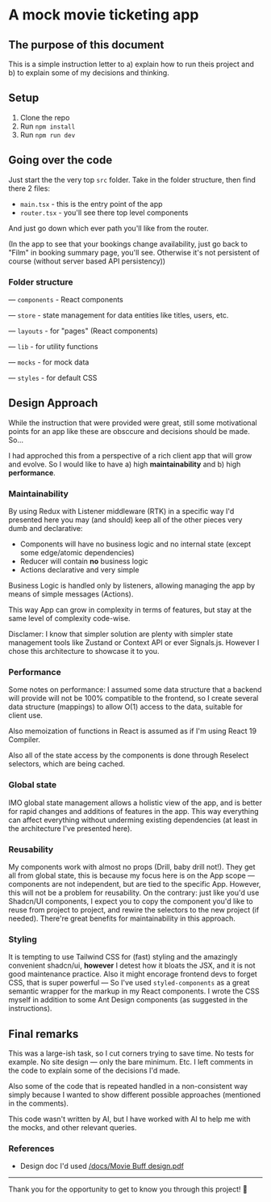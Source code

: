 # A mock movie ticketing app

## The purpose of this document
This is a simple instruction letter to a) explain how to run theis project and b) to explain some of my decisions and thinking.

## Setup
1. Clone the repo
2. Run `npm install`
3. Run `npm run dev`

## Going over the code
Just start the the very top `src` folder. Take in the folder structure, then find there 2 files:

* `main.tsx` - this is the entry point of the app
* `router.tsx` - you'll see there top level components

And just go down which ever path you'll like from the router.

(In the app to see that your bookings change availability, just go back to "Film" in booking summary page, you'll see. Otherwise it's not persistent of course (without server based API persistency))

### Folder structure
 — `components` - React components

 — `store` - state management for data entities like titles, users, etc.

 — `layouts` - for "pages" (React components)

 — `lib` - for utility functions

 — `mocks` - for mock data

 — `styles` - for default CSS


## Design Approach
While the instruction that were provided were great, still some motivational points for an app like these are obsccure and decisions should be made. So...

I had approched this from a perspective of a rich client app that will grow and evolve. So I would like to have a) high **maintainability** and b) high **performance**.

### Maintainability
By using Redux with Listener middleware (RTK) in a specific way I'd presented here you may (and should) keep all of the other pieces very dumb and declarative: 

* Components will have no business logic and no internal state (except some edge/atomic dependencies)
* Reducer will contain **no** business logic
* Actions declarative and very simple

Business Logic is handled only by listeners, allowing managing the app by means of simple messages (Actions).

This way App can grow in complexity in terms of features, but stay at the same level of complexity code-wise.

Disclamer: I know that simpler solution are plenty with simpler state management tools like Zustand or Context API or ever Signals.js. However I chose this architecture to showcase it to you.

### Performance
Some notes on performance:
I assumed some data structure that a backend will provide will not be 100% compatible to the frontend, so I create several data structure (mappings) to allow O(1) access to the data, suitable for client use.

Also memoization of functions in React is assumed as if I'm using React 19 Compiler.

Also all of the state access by the components is done through Reselect selectors, which are being cached.

### Global state
IMO global state management allows a holistic view of the app, and is better for rapid changes and additions of features in the app. This way everything can affect everything without underming existing dependencies (at least in the architecture I've presented here).

### Reusability
My components work with almost no props (Drill, baby drill not!). They get all from global state, this is because my focus here is on the App scope — components are not independent, but are tied to the specific App. However, this will not be a problem for reusability. On the contrary: just like you'd use Shadcn/UI components, I expect you to copy the component you'd like to reuse from project to project, and rewire the selectors to the new project (if needed). There're great benefits for maintainability in this approach.

### Styling
It is tempting to use Tailwind CSS for (fast) styling and the amazingly convenient shadcn/ui, **however** I detest how it bloats the JSX, and it is not good maintenance practice. Also it might encorage frontend devs to forget CSS, that is super powerful — So I've used `styled-components` as a great semantic wrapper for the markup in my React components. I wrote the CSS myself in addition to some Ant Design components (as suggested in the instructions).

## Final remarks
This was a large-ish task, so I cut corners trying to save time. No tests for example. No site design — only the bare minimum. Etc. I left comments in the code to explain some of the decisions I'd made. 

Also some of the code that is repeated handled in a non-consistent way simply because I wanted to show different possible approaches (mentioned in the comments).

This code wasn't written by AI, but I have worked with AI to help me with the mocks, and other relevant queries.

### References
* Design doc I'd used [/docs/Movie Buff design.pdf](<docs/Movie Buff design.pdf>)

---

Thank you for the opportunity to get to know you through this project!
🤩

